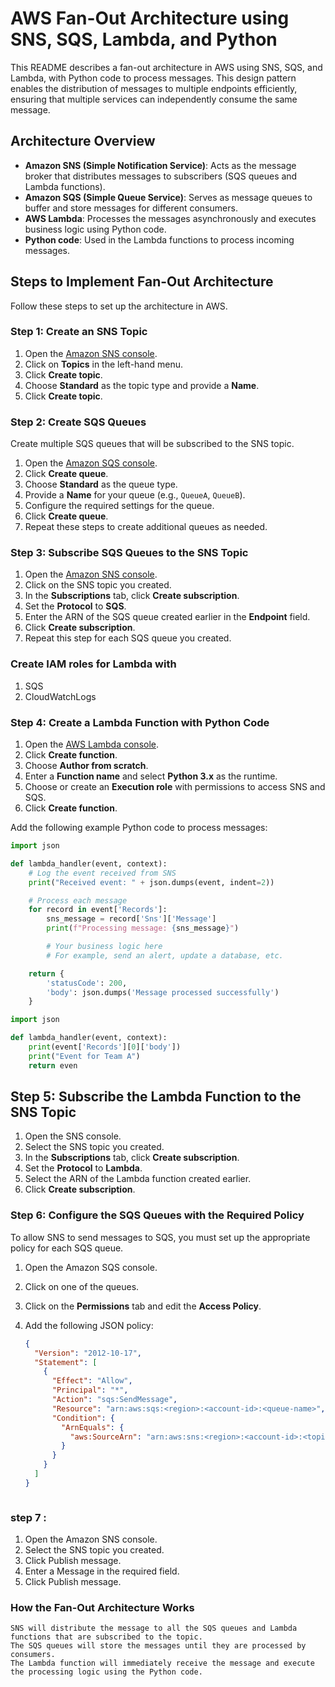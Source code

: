 # AWS Fan-Out Architecture using SNS, SQS, Lambda, and Python

This README describes a fan-out architecture in AWS using SNS, SQS, and Lambda, with Python code to process messages. This design pattern enables the distribution of messages to multiple endpoints efficiently, ensuring that multiple services can independently consume the same message.

## Architecture Overview

- **Amazon SNS (Simple Notification Service)**: Acts as the message broker that distributes messages to subscribers (SQS queues and Lambda functions).
- **Amazon SQS (Simple Queue Service)**: Serves as message queues to buffer and store messages for different consumers.
- **AWS Lambda**: Processes the messages asynchronously and executes business logic using Python code.
- **Python code**: Used in the Lambda functions to process incoming messages.

## Steps to Implement Fan-Out Architecture

Follow these steps to set up the architecture in AWS.

### Step 1: Create an SNS Topic

1. Open the [Amazon SNS console](https://console.aws.amazon.com/sns).
2. Click on **Topics** in the left-hand menu.
3. Click **Create topic**.
4. Choose **Standard** as the topic type and provide a **Name**.
5. Click **Create topic**.

### Step 2: Create SQS Queues

Create multiple SQS queues that will be subscribed to the SNS topic.

1. Open the [Amazon SQS console](https://console.aws.amazon.com/sqs).
2. Click **Create queue**.
3. Choose **Standard** as the queue type.
4. Provide a **Name** for your queue (e.g., `QueueA`, `QueueB`).
5. Configure the required settings for the queue.
6. Click **Create queue**.
7. Repeat these steps to create additional queues as needed.

### Step 3: Subscribe SQS Queues to the SNS Topic

1. Open the [Amazon SNS console](https://console.aws.amazon.com/sns).
2. Click on the SNS topic you created.
3. In the **Subscriptions** tab, click **Create subscription**.
4. Set the **Protocol** to **SQS**.
5. Enter the ARN of the SQS queue created earlier in the **Endpoint** field.
6. Click **Create subscription**.
7. Repeat this step for each SQS queue you created.

### Create IAM roles for Lambda with 
1. SQS
2. CloudWatchLogs

### Step 4: Create a Lambda Function with Python Code

1. Open the [AWS Lambda console](https://console.aws.amazon.com/lambda).
2. Click **Create function**.
3. Choose **Author from scratch**.
4. Enter a **Function name** and select **Python 3.x** as the runtime.
5. Choose or create an **Execution role** with permissions to access SNS and SQS.
6. Click **Create function**.

Add the following example Python code to process messages:
```python
import json

def lambda_handler(event, context):
    # Log the event received from SNS
    print("Received event: " + json.dumps(event, indent=2))

    # Process each message
    for record in event['Records']:
        sns_message = record['Sns']['Message']
        print(f"Processing message: {sns_message}")

        # Your business logic here
        # For example, send an alert, update a database, etc.

    return {
        'statusCode': 200,
        'body': json.dumps('Message processed successfully')
    }
```
```python
import json

def lambda_handler(event, context):
    print(event['Records'][0]['body'])
    print("Event for Team A")
    return even
```

## Step 5: Subscribe the Lambda Function to the SNS Topic

1. Open the SNS console.
2. Select the SNS topic you created.
3. In the **Subscriptions** tab, click **Create subscription**.
4. Set the **Protocol** to **Lambda**.
5. Select the ARN of the Lambda function created earlier.
6. Click **Create subscription**.

### Step 6: Configure the SQS Queues with the Required Policy

To allow SNS to send messages to SQS, you must set up the appropriate policy for each SQS queue.

1. Open the Amazon SQS console.
2. Click on one of the queues.
3. Click on the **Permissions** tab and edit the **Access Policy**.
4. Add the following JSON policy:

   ```json
   {
     "Version": "2012-10-17",
     "Statement": [
       {
         "Effect": "Allow",
         "Principal": "*",
         "Action": "sqs:SendMessage",
         "Resource": "arn:aws:sqs:<region>:<account-id>:<queue-name>",
         "Condition": {
           "ArnEquals": {
             "aws:SourceArn": "arn:aws:sns:<region>:<account-id>:<topic-name>"
           }
         }
       }
     ]
   }
```
```
### step 7 :
1. Open the Amazon SNS console.
2. Select the SNS topic you created.
3. Click Publish message.
4. Enter a Message in the required field.
5. Click Publish message.

### How the Fan-Out Architecture Works

    SNS will distribute the message to all the SQS queues and Lambda functions that are subscribed to the topic.
    The SQS queues will store the messages until they are processed by consumers.
    The Lambda function will immediately receive the message and execute the processing logic using the Python code.